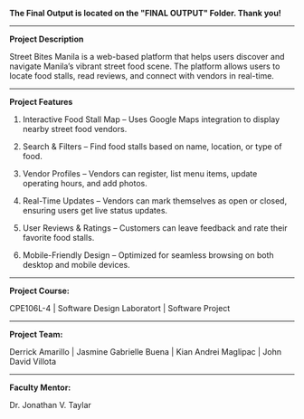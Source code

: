 **The Final Output is located on the "FINAL OUTPUT" Folder. Thank you!**
________________________________________________________________________________________

**Project Description**

Street Bites Manila is a web-based platform that helps users discover and navigate Manila’s vibrant street food scene. The platform allows users to locate food stalls, read reviews, and connect with vendors in real-time.

________________________________________________________________________________________
**Project Features**

1. Interactive Food Stall Map – Uses Google Maps integration to display nearby street food vendors.

2. Search & Filters – Find food stalls based on name, location, or type of food.

3. Vendor Profiles – Vendors can register, list menu items, update operating hours, and add photos.

4. Real-Time Updates – Vendors can mark themselves as open or closed, ensuring users get live status updates.

5. User Reviews & Ratings – Customers can leave feedback and rate their favorite food stalls.

6. Mobile-Friendly Design – Optimized for seamless browsing on both desktop and mobile devices.

________________________________________________________________________________________
**Project Course:**

CPE106L-4 | Software Design Laboratort | Software Project
________________________________________________________________________________________
**Project Team:**

Derrick Amarillo  |  Jasmine Gabrielle Buena  |  Kian Andrei Maglipac  |  John David Villota

________________________________________________________________________________________
**Faculty Mentor:**

Dr. Jonathan V. Taylar
